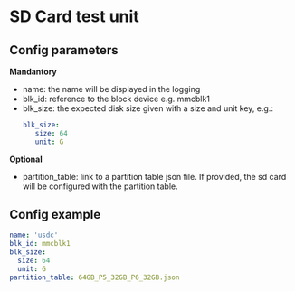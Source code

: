 # SD Card test unit

## Config parameters

**Mandantory**
- name: the name will be displayed in the logging 
- blk_id: reference to the block device e.g. mmcblk1
- blk_size: the expected disk size given with a size and unit key, e.g.:
  ```yaml
  blk_size:
     size: 64
     unit: G 
    ```

**Optional**
- partition_table: link to a partition table json file. If provided, the sd card will be configured with the partition table. 

## Config example
```yaml
name: 'usdc'
blk_id: mmcblk1
blk_size:
  size: 64
  unit: G
partition_table: 64GB_P5_32GB_P6_32GB.json
```